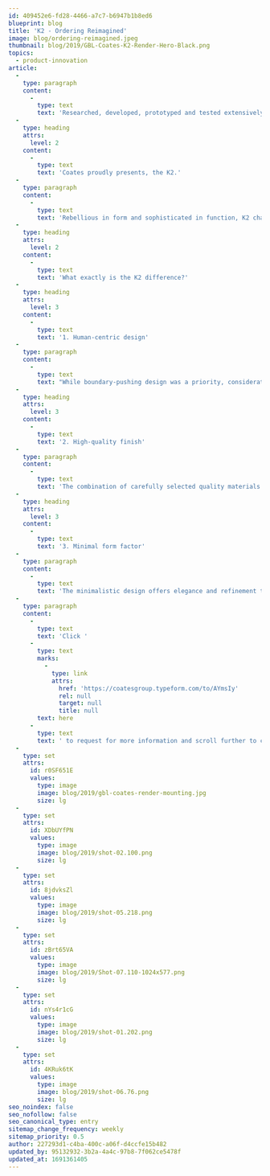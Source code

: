```yaml
---
id: 409452e6-fd28-4466-a7c7-b6947b1b8ed6
blueprint: blog
title: 'K2 - Ordering Reimagined'
image: blog/ordering-reimagined.jpeg
thumbnail: blog/2019/GBL-Coates-K2-Render-Hero-Black.png
topics:
  - product-innovation
article:
  -
    type: paragraph
    content:
      -
        type: text
        text: 'Researched, developed, prototyped and tested extensively, the K2 was designed with the utmost intention both internally and externally. Reimagine self-service ordering through the delivery of truly immersive and seamless user experience.'
  -
    type: heading
    attrs:
      level: 2
    content:
      -
        type: text
        text: 'Coates proudly presents, the K2.'
  -
    type: paragraph
    content:
      -
        type: text
        text: 'Rebellious in form and sophisticated in function, K2 challenges the bounds of design and innovation. The K2 redefines the industry benchmark with enhanced flexibility to integrate into any self-ordering landscape with style.'
  -
    type: heading
    attrs:
      level: 2
    content:
      -
        type: text
        text: 'What exactly is the K2 difference?'
  -
    type: heading
    attrs:
      level: 3
    content:
      -
        type: text
        text: '1. Human-centric design'
  -
    type: paragraph
    content:
      -
        type: text
        text: "While boundary-pushing design was a priority, consideration of the customer ordering journey was at the forefront. Ergonomically crafted, the K2 offers both convenience and privacy with strategically built features such as an angled recess to screen the user's transactional process."
  -
    type: heading
    attrs:
      level: 3
    content:
      -
        type: text
        text: '2. High-quality finish'
  -
    type: paragraph
    content:
      -
        type: text
        text: 'The combination of carefully selected quality materials and thoughtful design allows the kiosk to be adapted as an architectural structure, an aesthetically versatile inclusion in modern retail environments. The woodgrain finish pole complements the anodized finish of the shell for a more minimalist approach to tones, lines and curves, creating a more polished profile.'
  -
    type: heading
    attrs:
      level: 3
    content:
      -
        type: text
        text: '3. Minimal form factor'
  -
    type: paragraph
    content:
      -
        type: text
        text: 'The minimalistic design offers elegance and refinement to enable seamless integration into any retail or hospitality environments. Differing from existing kiosks in the market, once conspicuous features such as the printer and scanner are intentionally concealed within the sleek shell to simplify the user experience.'
  -
    type: paragraph
    content:
      -
        type: text
        text: 'Click '
      -
        type: text
        marks:
          -
            type: link
            attrs:
              href: 'https://coatesgroup.typeform.com/to/AYmsIy'
              rel: null
              target: null
              title: null
        text: here
      -
        type: text
        text: ' to request for more information and scroll further to check out our K2.'
  -
    type: set
    attrs:
      id: r0SF651E
      values:
        type: image
        image: blog/2019/gbl-coates-render-mounting.jpg
        size: lg
  -
    type: set
    attrs:
      id: XDbUYfPN
      values:
        type: image
        image: blog/2019/shot-02.100.png
        size: lg
  -
    type: set
    attrs:
      id: 8jdvksZl
      values:
        type: image
        image: blog/2019/shot-05.218.png
        size: lg
  -
    type: set
    attrs:
      id: zBrt65VA
      values:
        type: image
        image: blog/2019/Shot-07.110-1024x577.png
        size: lg
  -
    type: set
    attrs:
      id: nYs4r1cG
      values:
        type: image
        image: blog/2019/shot-01.202.png
        size: lg
  -
    type: set
    attrs:
      id: 4KRuk6tK
      values:
        type: image
        image: blog/2019/shot-06.76.png
        size: lg
seo_noindex: false
seo_nofollow: false
seo_canonical_type: entry
sitemap_change_frequency: weekly
sitemap_priority: 0.5
author: 227293d1-c4ba-400c-a06f-d4ccfe15b482
updated_by: 95132932-3b2a-4a4c-97b8-7f062ce5478f
updated_at: 1691361405
---
```

